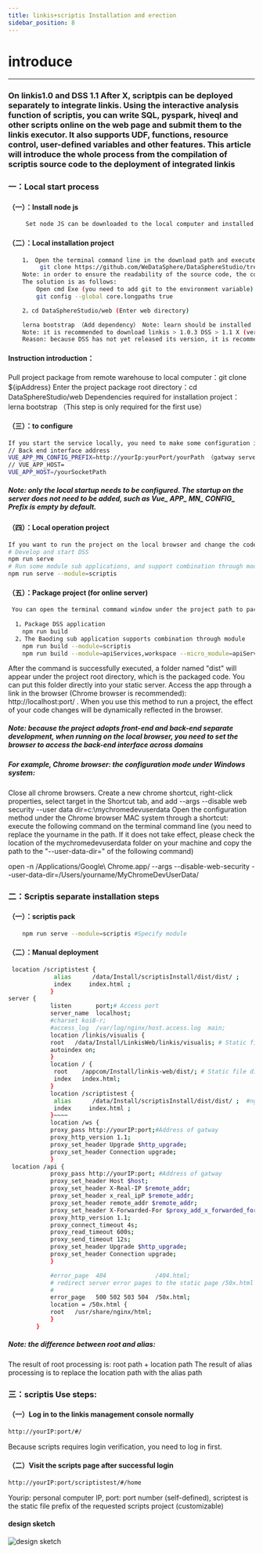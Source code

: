 ```yaml
---
title: linkis+scriptis Installation and erection
sidebar_position: 8
---
```


# introduce

---

### On linkis1.0 and DSS 1.1 After X, scriptpis can be deployed separately to integrate linkis. Using the interactive analysis function of scriptis, you can write SQL, pyspark, hiveql and other scripts online on the web page and submit them to the linkis executor. It also supports UDF, functions, resource control, user-defined variables and other features. This article will introduce the whole process from the compilation of scriptis source code to the deployment of integrated linkis
### 一：Local start process

#### （一）：Install node js
````bash
     Set node JS can be downloaded to the local computer and installed. Download address: http://nodejs.cn/download/ (it is recommended to use the latest stable version) this step is only required for the first use
````
#### （二）：Local installation project
````bash
    1， Open the terminal command line in the download path and execute the following commands:
         git clone https://github.com/WeDataSphere/DataSphereStudio/tree/dev-1.1.x(It is recommended to use this branch before dss1.1.0 release)
    Note: in order to ensure the readability of the source code, the coding specifications of some open source projects require that the naming of classes, methods and variables should be literal and avoid abbreviations. Therefore, some source code files may be named longer. Because the Windows version of Git is compiled with msys, it uses the old version of Windows API, and the file name is limited to 260 characters.
    The solution is as follows:
        Open cmd Exe (you need to add git to the environment variable) and execute the following command:
        git config --global core.longpaths true

    2，cd DataSphereStudio/web (Enter web directory)

    lerna bootstrap （Add dependency） Note: learn should be installed in lerna bootstrap instead of NPM install 
    Note: it is recommended to download linkis > 1.0.3 DSS > 1.1 X (version configuration download)
    Reason: because DSS has not yet released its version, it is recommended to use the branch of this interval before the release of dss1.1.0

````
#### Instruction introduction：

Pull project package from remote warehouse to local computer：git clone ${ipAddress}
Enter the project package root directory：cd DataSphereStudio/web
Dependencies required for installation project：lerna bootstrap （This step is only required for the first use）

#### （三）：to configure

````bash
If you start the service locally, you need to make some configuration in the code, such as in the root directory env. Development file:
// Back end interface address
VUE_APP_MN_CONFIG_PREFIX=http://yourIp:yourPort/yourPath （gatway server）
// VUE_APP_HOST=
VUE_APP_HOST=/yourSocketPath
````
##### Note: only the local startup needs to be configured. The startup on the server does not need to be added, such as Vue_ APP_ MN_ CONFIG_ Prefix is empty by default.
#### （四）：Local operation project

````bash
If you want to run the project on the local browser and change the code to view the effect, you need to open the terminal command window under the project path and execute the following commands in the command:
# Develop and start DSS
npm run serve
# Run some module sub applications, and support combination through modules. For example, scripts version:
npm run serve --module=scriptis
````
#### （五）：Package project (for online server)
````bash
 You can open the terminal command window under the project path to package the project in the command and generate compiled code
  
  1，Package DSS application
    npm run build
  2，The Baoding sub application supports combination through module
    npm run build --module=scriptis
    npm run build --module=apiServices,workspace --micro_module=apiServices
````
After the command is successfully executed, a folder named "dist" will appear under the project root directory, which is the packaged code. You can put this folder directly into your static server.
Access the app through a link in the browser (Chrome browser is recommended): http://localhost:port/  .  When you use this method to run a project, the effect of your code changes will be dynamically reflected in the browser.

##### Note: because the project adopts front-end and back-end separate development, when running on the local browser, you need to set the browser to access the back-end interface across domains

##### For example, Chrome browser: the configuration mode under Windows system:

Close all chrome browsers.
Create a new chrome shortcut, right-click properties, select target in the Shortcut tab, and add --args --disable web security --user data dir=c:\mychromedevuserdata
Open the configuration method under the Chrome browser MAC system through a shortcut: execute the following command on the terminal command line (you need to replace the yourname in the path. If it does not take effect, please check the location of the mychromedevuserdata folder on your machine and copy the path to the "--user-data-dir=" of the following command)

open -n /Applications/Google\ Chrome.app/ --args --disable-web-security --user-data-dir=/Users/yourname/MyChromeDevUserData/

### 二：Scriptis separate installation steps

#### （一）：scriptis pack
````bash
	npm run serve --module=scriptis #Specify module
````
#### （二）：Manual deployment
````bash
 location /scriptistest { 
             alias      /data/Install/scriptisInstall/dist/dist/ ;
             index     index.html ;
            }
server {
            listen       port;# Access port
            server_name  localhost;
            #charset koi8-r;
            #access_log  /var/log/nginx/host.access.log  main;
            location /linkis/visualis {
            root   /data/Install/LinkisWeb/linkis/visualis; # Static file directory
            autoindex on;
            }
            location / {
             root    /appcom/Install/linkis-web/dist/; # Static file directory
             index   index.html;
            }
            location /scriptistest {
             alias      /data/Install/scriptisInstall/dist/dist/ ;  #nginx scriptis Static file storage path (customizable)
             index     index.html ;
            }~~~~
            location /ws {
            proxy_pass http://yourIP:port;#Address of gatway
            proxy_http_version 1.1;
            proxy_set_header Upgrade $http_upgrade;
            proxy_set_header Connection upgrade;
            }
 location /api {
            proxy_pass http://yourIP:port; #Address of gatway
            proxy_set_header Host $host;
            proxy_set_header X-Real-IP $remote_addr;
            proxy_set_header x_real_ipP $remote_addr;
            proxy_set_header remote_addr $remote_addr;
            proxy_set_header X-Forwarded-For $proxy_add_x_forwarded_for;
            proxy_http_version 1.1;
            proxy_connect_timeout 4s;
            proxy_read_timeout 600s;
            proxy_send_timeout 12s;
            proxy_set_header Upgrade $http_upgrade;
            proxy_set_header Connection upgrade;
            }

            #error_page  404              /404.html;
            # redirect server error pages to the static page /50x.html
            #
            error_page   500 502 503 504  /50x.html;
            location = /50x.html {
            root   /usr/share/nginx/html;
            }
        }
````
##### Note: the difference between root and alias:
The result of root processing is: root path + location path
The result of alias processing is to replace the location path with the alias path

### 三：scriptis Use steps:

#### （一）Log in to the linkis management console normally
````bash
http://yourIP:port/#/
````
Because scripts requires login verification, you need to log in first.
#### （二）Visit the scripts page after successful login
````bash
http://yourIP:port/scriptistest/#/home
````
Yourip: personal computer IP, port: port number (self-defined), scriptest is the static file prefix of the requested scripts project (customizable)
#### design sketch

![design sketch](/Images-zh/deployment/skywalking/linkis-scriptis.png)


